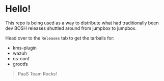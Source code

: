 # Hello!

This repo is being used as a way to distribute what had traditionally been dev BOSH releases shuttled around from jumpbox to jumpbox.

Head over to the `Releases` tab to get the tarballs for:

 - kms-plugin
 - wazuh
 - os-conf
 - grootfs

> PaaS Team Rocks!
